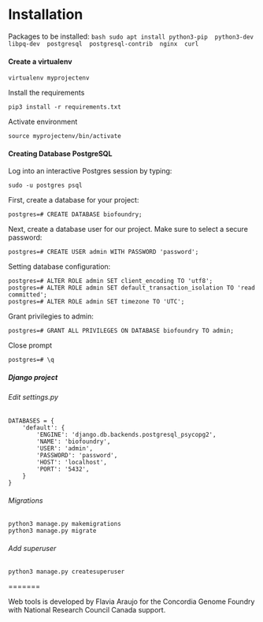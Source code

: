 # Installation

Packages to be installed:
    ```bash sudo apt install python3-pip 
                   python3-dev 
                   libpq-dev 
                   postgresql 
                   postgresql-contrib 
                   nginx 
                   curl
    ```
#### Create a virtualenv
    virtualenv myprojectenv

Install the requirements

    pip3 install -r requirements.txt

Activate environment
    
    source myprojectenv/bin/activate         



#### Creating Database PostgreSQL
Log into an interactive Postgres session by typing:

    sudo -u postgres psql

First, create a database for your project:

    postgres=# CREATE DATABASE biofoundry;

Next, create a database user for our project. Make sure to select a secure password:
    
    postgres=# CREATE USER admin WITH PASSWORD 'password';

Setting database configuration:

    postgres=# ALTER ROLE admin SET client_encoding TO 'utf8';
    postgres=# ALTER ROLE admin SET default_transaction_isolation TO 'read committed';
    postgres=# ALTER ROLE admin SET timezone TO 'UTC';

Grant privilegies to admin:

    postgres=# GRANT ALL PRIVILEGES ON DATABASE biofoundry TO admin;

Close prompt
    
    postgres=# \q


##### Django project
###### Edit settings.py

    DATABASES = {
        'default': {
            'ENGINE': 'django.db.backends.postgresql_psycopg2',
            'NAME': 'biofoundry',
            'USER': 'admin',
            'PASSWORD': 'password',
            'HOST': 'localhost',
            'PORT': '5432',
        }
    }

###### Migrations
    python3 manage.py makemigrations
    python3 manage.py migrate 

###### Add superuser
    python3 manage.py createsuperuser

=======

Web tools is developed by Flavia Araujo for the Concordia Genome Foundry with National Research Council Canada support.